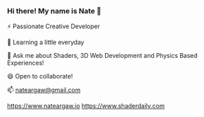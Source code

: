 ### Hi there! My name is Nate 👋

⚡ Passionate Creative Developer

🌱 Learning a little everyday

💬 Ask me about Shaders, 3D Web Development and Physics Based Experiences!

😄 Open to collaborate!

📫 nateargaw@gmail.com

https://www.nateargaw.io
https://www.shaderdaily.com

<!--
**nargaw/nargaw** is a ✨ _special_ ✨ repository because its `README.md` (this file) appears on your GitHub profile.

Here are some ideas to get you started:

- 🔭 I’m currently working on ...
- 🌱 I’m currently learning ...
- 👯 I’m looking to collaborate on ...
- 🤔 I’m looking for help with ...
- 💬 Ask me about ...
- 📫 How to reach me: ...
- 😄 Pronouns: ...
- ⚡ Fun fact: ...
-->
